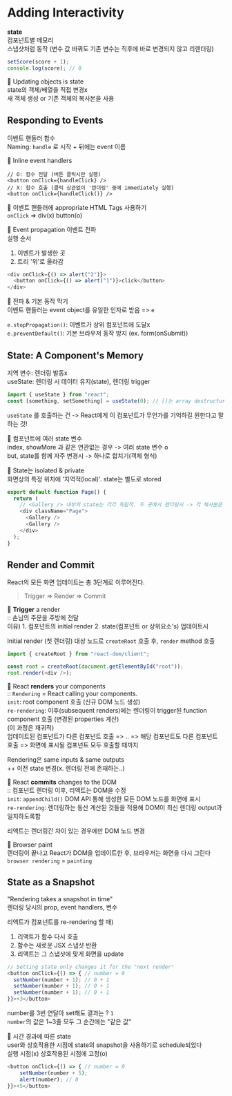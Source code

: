 # Adding Interactivity

**state**  
컴포넌트별 메모리  
스냅샷처럼 동작 (변수 값 바꿔도 기존 변수는 직후에 바로 변경되지 않고 리렌더링)

```javascript
setScore(score + 1);
console.log(score); // 0
```

🧚 Updating objects is state  
state의 객체/배열을 직접 변경x  
새 객체 생성 or 기존 객체의 복사본을 사용

## Responding to Events

이벤트 핸들러 함수  
Naming: `handle` 로 시작 + 뒤에는 event 이름

🧚 Inline event handlers

```jaavscript
// O: 함수 전달 (버튼 클릭시만 실행)
<button onClick={handleClick} />
// X: 함수 호출 (클릭 상관없이 '렌더링' 중에 immediately 실행)
<button onClick={handleClick()} />
```

🧚 이벤트 핸들러에 appropriate HTML Tags 사용하기  
`onClick` => div(x) button(o)

🧚 Event propagation 이벤트 전파  
실행 순서

1. 이벤트가 발생한 곳
2. 트리 '위'로 올라감

```javascript
<div onClick={() => alert("2")}>
  <button onClick={() => alert("1")}>click</button>
</div>
```

🧚 전파 & 기본 동작 막기  
이벤트 핸들러는 event object를 유일한 인자로 받음 => `e`

`e.stopPropagation()`: 이벤트가 상위 컴포넌트에 도달x  
`e.preventDefault()`: 기본 브라우저 동작 방지 (ex. form(onSubmit))

## State: A Component's Memory

지역 변수: 렌더링 발동x  
useState: 렌더링 시 데이터 유지(state), 렌더링 trigger

```javascript
import { useState } from "react";
const [something, setSomething] = useState(0); // []는 array destructuring (배열 구조분해)
```

`useState` 를 호출하는 건 -> React에게 이 컴포넌트가 무언가를 기억하길 원한다고 말하는 것!

🧚 컴포넌트에 여러 state 변수  
index, showMore 과 같은 연관없는 경우 -> 여러 state 변수 o  
but, state를 함께 자주 변경시 -> 하나로 합치기(객체 형식)

🧚 State는 isolated & private  
화면상의 특정 위치에 '지역적(local)'. state는 별도로 stored

```javascript
export default function Page() {
  return (
    // <Gallery /> 내부의 state는 각각 독립적. 두 곳에서 렌더링시 -> 각 복사본은 고유한 state를 가짐
    <div className="Page">
      <Gallery />
      <Gallery />
    </div>
  );
}
```

## Render and Commit

React의 모든 화면 업데이트는 총 3단계로 이루어진다.

> Trigger => Render => Commit

🧚 **Trigger** a render  
:: 손님의 주문을 주방에 전달  
이유) 1. 컴포넌트의 initial render 2. state(컴포넌트 or 상위요소's) 업데이트시

Initial render (첫 렌더링)
대상 노드로 `createRoot` 호출 후, `render` method 호출

```javascript
import { createRoot } from "react-dom/client";

const root = createRoot(document.getElementById("root"));
root.render(<div />);
```

🧚 React **renders** your components  
:: `Rendering` = React calling your components.  
`init`: root component 호출 (신규 DOM 노드 생성)  
`re-rendering`: 이후(subsequent renders)에는 렌더링이 trigger된 function component 호출 (변경된 properties 계산)  
(이 과정은 재귀적)  
업데이트된 컴포넌트가 다른 컴포넌트 호출 => .. => 해당 컴포넌트도 다른 컴포넌트 호출 => 화면에 표시될 컴포넌트 모두 호출할 때까지

Rendering은 same inputs & same outputs  
++ 이전 state 변경(x. 렌더링 전에 존재하는..)

🧚 React **commits** changes to the DOM  
:: 컴포넌트 렌더링 이후, 리액트는 DOM을 수정  
`init`: `appendChild()` DOM API 통해 생성한 모든 DOM 노드를 화면에 표시  
`re-rendering`: 렌더링하는 동산 계산된 것들을 적용해 DOM이 최신 렌더링 output과 일치하도록함

리액트는 렌더링간 차이 있는 경우에만 DOM 노드 변경

🧚 Browser paint  
렌더링이 끝나고 React가 DOM을 업데이트한 후, 브라우저는 화면을 다시 그린다  
`browser rendering` = `painting`

## State as a Snapshot

"Rendering takes a snapshot in time"  
렌더링 당시의 prop, event handlers, 변수

리액트가 컴포넌트를 re-rendering 할 때)  
1. 리액트가 함수 다시 호출
2. 함수는 새로운 JSX 스냅샷 반환
3. 리액트는 그 스냅샷에 맞게 화면을 update

```javascript
// Setting state only changes it for the "next render"
<button onClick={() => { // number = 0
  setNumber(number + 1); // 0 + 1
  setNumber(number + 1); // 0 + 1
  setNumber(number + 1); // 0 + 1
}}>+3</button>
```

number를 3번 연달아 set해도 결과는 ? `1`  
`number`의 값은 1~3줄 모두 그 순간에는 "같은 값"

🧚 시간 경과에 따른 state  
user와 상호작용한 시점에 state의 snapshot을 사용하기로 schedule되었다  
실행 시점(x) 상호작용된 시점에 고정(o)

```javascript
<button onClick={() => { // number = 0
    setNumber(number + 5);
    alert(number); // 0
}}>+5</button>
```
